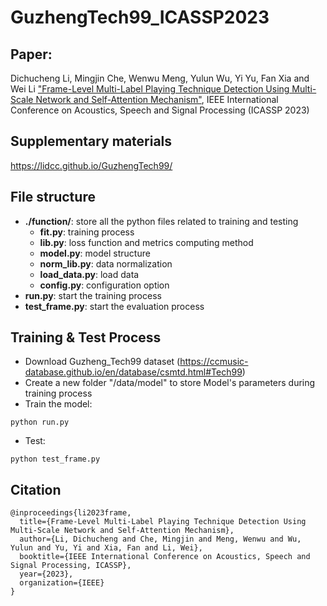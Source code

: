 # GuzhengTech99_ICASSP2023

## Paper:
Dichucheng Li, Mingjin Che, Wenwu Meng, Yulun Wu, Yi Yu, Fan Xia and Wei Li ["Frame-Level Multi-Label Playing Technique Detection Using Multi-Scale Network and Self-Attention Mechanism"](https://arxiv.org/pdf/2303.13272.pdf), IEEE International Conference on Acoustics, Speech and Signal Processing (ICASSP 2023)

## Supplementary materials
https://lidcc.github.io/GuzhengTech99/

## File structure

- **./function/**: store all the python files related to training and testing
    - **fit.py**: training process
    - **lib.py**: loss function and metrics computing method
    - **model.py**: model structure
    - **norm_lib.py**: data normalization
    - **load_data.py**: load data
    - **config.py**: configuration option
- **run.py**: start the training process
- **test_frame.py**: start the evaluation process

## Training & Test Process
- Download Guzheng_Tech99 dataset (https://ccmusic-database.github.io/en/database/csmtd.html#Tech99)
- Create a new folder "/data/model" to store Model's parameters during training process
- Train the model:
```
python run.py
```
- Test:
```
python test_frame.py
```

## Citation
```
@inproceedings{li2023frame,
  title={Frame-Level Multi-Label Playing Technique Detection Using Multi-Scale Network and Self-Attention Mechanism},
  author={Li, Dichucheng and Che, Mingjin and Meng, Wenwu and Wu, Yulun and Yu, Yi and Xia, Fan and Li, Wei},
  booktitle={IEEE International Conference on Acoustics, Speech and Signal Processing, ICASSP},
  year={2023},
  organization={IEEE}
}
```
